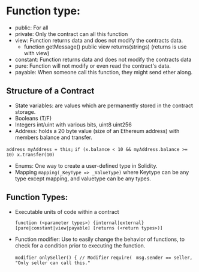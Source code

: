 # Function type:
 - public: For all
 - private: Only the contract can all this function
 - view: Function returns data and does not modify the contracts data.
   - function getMessage() public view returns(strings) (returns is use with view) 
 - constant: Function returns data and does not modify the contracts data
 - pure: Function will not modify or even read the contract's data.
 - payable: When someone call this function, they might send ether along.
 
## Structure of a Contract
-	State variables: are values which are permanently stored in the contract storage. 
-	Booleans (T/F)
-	Integers int/uint with various bits, uint8 uint256
-	Address: holds a 20 byte value (size of an Ethereum address) with members balance and transfer.
  
  `address myAddress = this;`
  	`if (x.balance < 10 && myAddress.balance >= 10) x.transfer(10)`
-	Enums: One way to create a user-defined type in Solidity. 
-	Mapping `mapping(_KeyType => _ValueType)` where Keytype can be any type except mapping, and valuetype can be any types. 

## Function Types: 
-	Executable units of code within a contract
    
    `function (<parameter types>) {internal|external} [pure|constant|view|payable] [returns (<return types>)]`
-	Function modifier: Use to easily change the behavior of functions, to check for a condition prior to executing the function.
    
    `modifier onlySeller() { // Modifier`
        `require(`
           ` msg.sender == seller,`
            `"Only seller can call this."`
